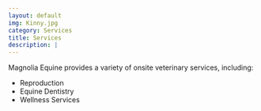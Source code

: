 ```yaml
---
layout: default
img: Kinny.jpg
category: Services
title: Services
description: |
---
```

Magnolia Equine provides a variety of onsite veterinary services, including:
* Reproduction
* Equine Dentistry
* Wellness Services
